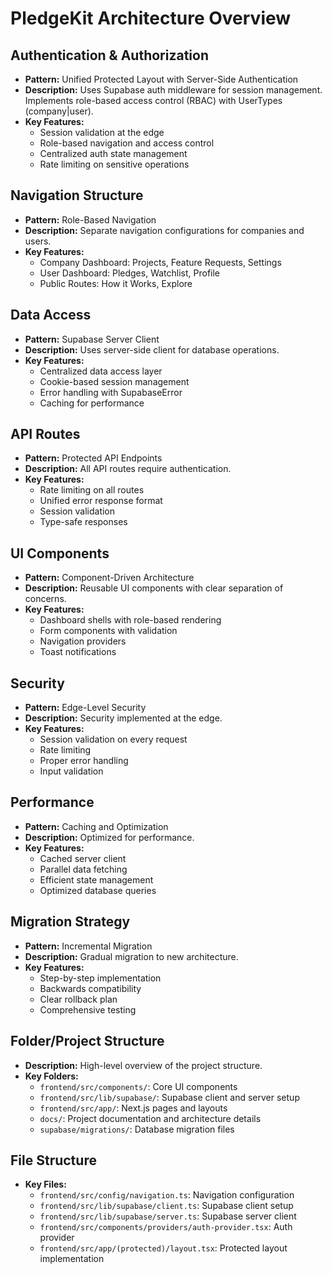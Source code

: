 # PledgeKit Architecture Overview

## Authentication & Authorization
- **Pattern:** Unified Protected Layout with Server-Side Authentication
- **Description:** Uses Supabase auth middleware for session management. Implements role-based access control (RBAC) with UserTypes (company|user).
- **Key Features:**
  - Session validation at the edge
  - Role-based navigation and access control
  - Centralized auth state management
  - Rate limiting on sensitive operations

## Navigation Structure
- **Pattern:** Role-Based Navigation
- **Description:** Separate navigation configurations for companies and users.
- **Key Features:**
  - Company Dashboard: Projects, Feature Requests, Settings
  - User Dashboard: Pledges, Watchlist, Profile
  - Public Routes: How it Works, Explore

## Data Access
- **Pattern:** Supabase Server Client
- **Description:** Uses server-side client for database operations.
- **Key Features:**
  - Centralized data access layer
  - Cookie-based session management
  - Error handling with SupabaseError
  - Caching for performance

## API Routes
- **Pattern:** Protected API Endpoints
- **Description:** All API routes require authentication.
- **Key Features:**
  - Rate limiting on all routes
  - Unified error response format
  - Session validation
  - Type-safe responses

## UI Components
- **Pattern:** Component-Driven Architecture
- **Description:** Reusable UI components with clear separation of concerns.
- **Key Features:**
  - Dashboard shells with role-based rendering
  - Form components with validation
  - Navigation providers
  - Toast notifications

## Security
- **Pattern:** Edge-Level Security
- **Description:** Security implemented at the edge.
- **Key Features:**
  - Session validation on every request
  - Rate limiting
  - Proper error handling
  - Input validation

## Performance
- **Pattern:** Caching and Optimization
- **Description:** Optimized for performance.
- **Key Features:**
  - Cached server client
  - Parallel data fetching
  - Efficient state management
  - Optimized database queries

## Migration Strategy
- **Pattern:** Incremental Migration
- **Description:** Gradual migration to new architecture.
- **Key Features:**
  - Step-by-step implementation
  - Backwards compatibility
  - Clear rollback plan
  - Comprehensive testing

## Folder/Project Structure
- **Description:** High-level overview of the project structure.
- **Key Folders:**
  - `frontend/src/components/`: Core UI components
  - `frontend/src/lib/supabase/`: Supabase client and server setup
  - `frontend/src/app/`: Next.js pages and layouts
  - `docs/`: Project documentation and architecture details
  - `supabase/migrations/`: Database migration files

## File Structure
- **Key Files:**
  - `frontend/src/config/navigation.ts`: Navigation configuration
  - `frontend/src/lib/supabase/client.ts`: Supabase client setup
  - `frontend/src/lib/supabase/server.ts`: Supabase server client
  - `frontend/src/components/providers/auth-provider.tsx`: Auth provider
  - `frontend/src/app/(protected)/layout.tsx`: Protected layout implementation